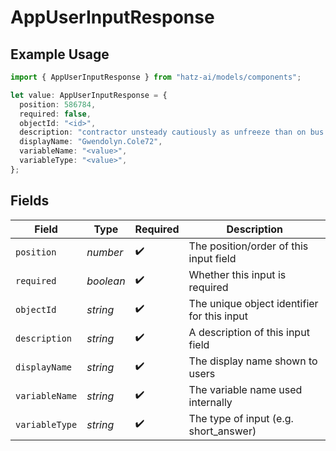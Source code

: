 # AppUserInputResponse

## Example Usage

```typescript
import { AppUserInputResponse } from "hatz-ai/models/components";

let value: AppUserInputResponse = {
  position: 586784,
  required: false,
  objectId: "<id>",
  description: "contractor unsteady cautiously as unfreeze than on bus briskly",
  displayName: "Gwendolyn.Cole72",
  variableName: "<value>",
  variableType: "<value>",
};
```

## Fields

| Field                                       | Type                                        | Required                                    | Description                                 |
| ------------------------------------------- | ------------------------------------------- | ------------------------------------------- | ------------------------------------------- |
| `position`                                  | *number*                                    | :heavy_check_mark:                          | The position/order of this input field      |
| `required`                                  | *boolean*                                   | :heavy_check_mark:                          | Whether this input is required              |
| `objectId`                                  | *string*                                    | :heavy_check_mark:                          | The unique object identifier for this input |
| `description`                               | *string*                                    | :heavy_check_mark:                          | A description of this input field           |
| `displayName`                               | *string*                                    | :heavy_check_mark:                          | The display name shown to users             |
| `variableName`                              | *string*                                    | :heavy_check_mark:                          | The variable name used internally           |
| `variableType`                              | *string*                                    | :heavy_check_mark:                          | The type of input (e.g. short_answer)       |